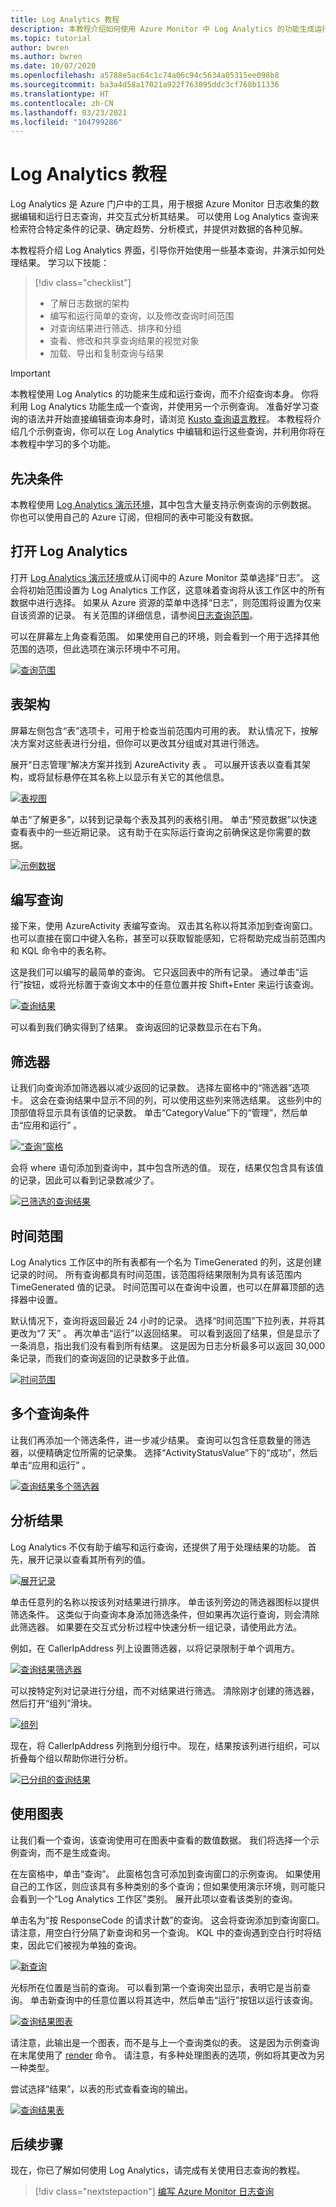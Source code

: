 ```yaml
---
title: Log Analytics 教程
description: 本教程介绍如何使用 Azure Monitor 中 Log Analytics 的功能生成运行日志查询并在 Azure 门户中分析其结果。
ms.topic: tutorial
author: bwren
ms.author: bwren
ms.date: 10/07/2020
ms.openlocfilehash: a5788e5ac64c1c74a06c94c5634a05315ee098b8
ms.sourcegitcommit: ba3a4d58a17021a922f763095ddc3cf768b11336
ms.translationtype: HT
ms.contentlocale: zh-CN
ms.lasthandoff: 03/23/2021
ms.locfileid: "104799286"
---
```

# <a name="log-analytics-tutorial"></a>Log Analytics 教程
Log Analytics 是 Azure 门户中的工具，用于根据 Azure Monitor 日志收集的数据编辑和运行日志查询，并交互式分析其结果。 可以使用 Log Analytics 查询来检索符合特定条件的记录、确定趋势、分析模式，并提供对数据的各种见解。 

本教程将介绍 Log Analytics 界面，引导你开始使用一些基本查询，并演示如何处理结果。 学习以下技能：

> [!div class="checklist"]
> * 了解日志数据的架构
> * 编写和运行简单的查询，以及修改查询时间范围
> * 对查询结果进行筛选、排序和分组
> * 查看、修改和共享查询结果的视觉对象
> * 加载、导出和复制查询与结果

> [!IMPORTANT]
> 本教程使用 Log Analytics 的功能来生成和运行查询，而不介绍查询本身。 你将利用 Log Analytics 功能生成一个查询，并使用另一个示例查询。 准备好学习查询的语法并开始直接编辑查询本身时，请浏览 [Kusto 查询语言教程](/azure/data-explorer/kusto/query/tutorial?pivots=azuremonitor)。 本教程将介绍几个示例查询，你可以在 Log Analytics 中编辑和运行这些查询，并利用你将在本教程中学习的多个功能。


## <a name="prerequisites"></a>先决条件
本教程使用 [Log Analytics 演示环境](https://ms.portal.azure.com/#blade/Microsoft_Azure_Monitoring_Logs/DemoLogsBlade)，其中包含大量支持示例查询的示例数据。 你也可以使用自己的 Azure 订阅，但相同的表中可能没有数据。

## <a name="open-log-analytics"></a>打开 Log Analytics
打开 [Log Analytics 演示环境](https://ms.portal.azure.com/#blade/Microsoft_Azure_Monitoring_Logs/DemoLogsBlade)或从订阅中的 Azure Monitor 菜单选择“日志”。 这会将初始范围设置为 Log Analytics 工作区，这意味着查询将从该工作区中的所有数据中进行选择。 如果从 Azure 资源的菜单中选择“日志”，则范围将设置为仅来自该资源的记录。 有关范围的详细信息，请参阅[日志查询范围](./scope.md)。

可以在屏幕左上角查看范围。 如果使用自己的环境，则会看到一个用于选择其他范围的选项，但此选项在演示环境中不可用。

[![查询范围](media/log-analytics-tutorial/scope.png)](media/log-analytics-tutorial/scope.png#lightbox)

## <a name="table-schema"></a>表架构
屏幕左侧包含“表”选项卡，可用于检查当前范围内可用的表。 默认情况下，按解决方案对这些表进行分组，但你可以更改其分组或对其进行筛选。 

展开“日志管理”解决方案并找到 AzureActivity 表 。 可以展开该表以查看其架构，或将鼠标悬停在其名称上以显示有关它的其他信息。 

[![表视图](media/log-analytics-tutorial/table-details.png)](media/log-analytics-tutorial/table-details.png#lightbox)

单击“了解更多”，以转到记录每个表及其列的表格引用。 单击“预览数据”以快速查看表中的一些近期记录。 这有助于在实际运行查询之前确保这是你需要的数据。

[![示例数据](media/log-analytics-tutorial/sample-data.png)](media/log-analytics-tutorial/sample-data.png#lightbox)

## <a name="write-a-query"></a>编写查询
接下来，使用 AzureActivity 表编写查询。 双击其名称以将其添加到查询窗口。 也可以直接在窗口中键入名称，甚至可以获取智能感知，它将帮助完成当前范围内和 KQL 命令中的表名称。

这是我们可以编写的最简单的查询。 它只返回表中的所有记录。 通过单击“运行”按钮，或将光标置于查询文本中的任意位置并按 Shift+Enter 来运行该查询。

[![查询结果](media/log-analytics-tutorial/query-results.png)](media/log-analytics-tutorial/query-results.png#lightbox)

可以看到我们确实得到了结果。 查询返回的记录数显示在右下角。 

## <a name="filter"></a>筛选器

让我们向查询添加筛选器以减少返回的记录数。 选择左窗格中的“筛选器”选项卡。 这会在查询结果中显示不同的列，可以使用这些列来筛选结果。 这些列中的顶部值将显示具有该值的记录数。 单击“CategoryValue”下的“管理”，然后单击“应用和运行”  。 

[![“查询”窗格](media/log-analytics-tutorial/query-pane.png)](media/log-analytics-tutorial/query-pane.png#lightbox)

会将 where 语句添加到查询中，其中包含所选的值。 现在，结果仅包含具有该值的记录，因此可以看到记录数减少了。

[![已筛选的查询结果](media/log-analytics-tutorial/query-results-filter-01.png)](media/log-analytics-tutorial/query-results-filter-01.png#lightbox)


## <a name="time-range"></a>时间范围
Log Analytics 工作区中的所有表都有一个名为 TimeGenerated 的列，这是创建记录的时间。 所有查询都具有时间范围，该范围将结果限制为具有该范围内 TimeGenerated 值的记录。 时间范围可以在查询中设置，也可以在屏幕顶部的选择器中设置。

默认情况下，查询将返回最近 24 小时的记录。 选择“时间范围”下拉列表，并将其更改为“7 天” 。 再次单击“运行”以返回结果。 可以看到返回了结果，但是显示了一条消息，指出我们没有看到所有结果。 这是因为日志分析最多可以返回 30,000 条记录，而我们的查询返回的记录数多于此值。 

[![时间范围](media/log-analytics-tutorial/query-results-max.png)](media/log-analytics-tutorial/query-results-max.png#lightbox)


## <a name="multiple-query-conditions"></a>多个查询条件
让我们再添加一个筛选条件，进一步减少结果。 查询可以包含任意数量的筛选器，以便精确定位所需的记录集。 选择“ActivityStatusValue”下的“成功”，然后单击“应用和运行”  。 

[![查询结果多个筛选器](media/log-analytics-tutorial/query-results-filter-02.png)](media/log-analytics-tutorial/query-results-filter-02.png#lightbox)


## <a name="analyze-results"></a>分析结果
Log Analytics 不仅有助于编写和运行查询，还提供了用于处理结果的功能。 首先，展开记录以查看其所有列的值。

[![展开记录](media/log-analytics-tutorial/expand-record.png)](media/log-analytics-tutorial/expand-record.png#lightbox)

单击任意列的名称以按该列对结果进行排序。 单击该列旁边的筛选器图标以提供筛选条件。 这类似于向查询本身添加筛选条件，但如果再次运行查询，则会清除此筛选器。 如果要在交互式分析过程中快速分析一组记录，请使用此方法。

例如，在 CallerIpAddress 列上设置筛选器，以将记录限制于单个调用方。 

[![查询结果筛选器](media/log-analytics-tutorial/query-results-filter.png)](media/log-analytics-tutorial/query-results-filter.png#lightbox)

可以按特定列对记录进行分组，而不对结果进行筛选。 清除刚才创建的筛选器，然后打开“组列”滑块。 

[![组列](media/log-analytics-tutorial/query-results-group-columns.png)](media/log-analytics-tutorial/query-results-group-columns.png#lightbox)

现在，将 CallerIpAddress 列拖到分组行中。 现在，结果按该列进行组织，可以折叠每个组以帮助你进行分析。

[![已分组的查询结果](media/log-analytics-tutorial/query-results-grouped.png)](media/log-analytics-tutorial/query-results-grouped.png#lightbox)

## <a name="work-with-charts"></a>使用图表
让我们看一个查询，该查询使用可在图表中查看的数值数据。 我们将选择一个示例查询，而不是生成查询。

在左窗格中，单击“查询”。 此窗格包含可添加到查询窗口的示例查询。 如果使用自己的工作区，则应该具有多种类别的多个查询；但如果使用演示环境，则可能只会看到一个“Log Analytics 工作区”类别。 展开此项以查看该类别的查询。

单击名为“按 ResponseCode 的请求计数”的查询。 这会将查询添加到查询窗口。 请注意，用空白行分隔了新查询和另一个查询。 KQL 中的查询遇到空白行时将结束，因此它们被视为单独的查询。 

[![新查询](media/log-analytics-tutorial/example-query.png)](media/log-analytics-tutorial/example-query.png#lightbox)

光标所在位置是当前的查询。 可以看到第一个查询突出显示，表明它是当前查询。 单击新查询中的任意位置以将其选中，然后单击“运行”按钮以运行该查询。

[![查询结果图表](media/log-analytics-tutorial/example-query-output-chart.png)](media/log-analytics-tutorial/example-query-output-chart.png#lightbox)

请注意，此输出是一个图表，而不是与上一个查询类似的表。 这是因为示例查询在末尾使用了 [render](/azure/data-explorer/kusto/query/renderoperator?pivots=azuremonitor) 命令。 请注意，有多种处理图表的选项，例如将其更改为另一种类型。

尝试选择“结果”，以表的形式查看查询的输出。 

[![查询结果表](media/log-analytics-tutorial/example-query-output-table.png)](media/log-analytics-tutorial/example-query-output-table.png#lightbox)



## <a name="next-steps"></a>后续步骤

现在，你已了解如何使用 Log Analytics，请完成有关使用日志查询的教程。
> [!div class="nextstepaction"]
> [编写 Azure Monitor 日志查询](get-started-queries.md)

